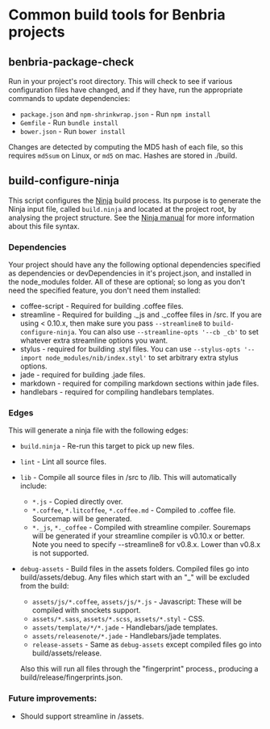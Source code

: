# Common build tools for Benbria projects

## benbria-package-check

Run in your project's root directory.  This will check to see if various configuration files have
changed, and if they have, run the appropriate commands to update dependencies:

* `package.json` and `npm-shrinkwrap.json` - Run `npm install`
* `Gemfile` - Run `bundle install`
* `bower.json` - Run `bower install`

Changes are detected by computing the MD5 hash of each file, so this requires `md5sum` on Linux,
or `md5` on mac.  Hashes are stored in ./build.

## build-configure-ninja

This script configures the [Ninja](http://martine.github.io/ninja/) build process.
Its purpose is to generate the Ninja input file, called `build.ninja` and
located at the project root, by analysing the project structure. See the
[Ninja manual](http://martine.github.io/ninja/manual.html) for more
information about this file syntax.

### Dependencies

Your project should have any the following optional dependencies specified as dependencies or
devDependencies in it's project.json, and installed in the node_modules folder.  All of these are
optional; so long as you don't need the specified feature, you don't need them installed:

* coffee-script - Required for building .coffee files.
* streamline - Required for building ._js and ._coffee files in /src.  If you are
  using < 0.10.x, then make sure you pass `--streamline8` to `build-configure-ninja`.  You can also
  use `--streamline-opts '--cb _cb'` to set whatever extra streamline options you want.
* stylus - required for building .styl files.  You can use
  `--stylus-opts '--import node_modules/nib/index.styl'` to set arbitrary extra stylus options.
* jade - required for building .jade files.
* markdown - required for compiling markdown sections within jade files.
* handlebars - required for compiling handlebars templates.

### Edges

This will generate a ninja file with the following edges:

* `build.ninja` - Re-run this target to pick up new files.
* `lint` - Lint all source files.
* `lib` - Compile all source files in /src to /lib.  This will automatically include:
  * `*.js` - Copied directly over.
  * `*.coffee`, `*.litcoffee`, `*.coffee.md` - Compiled to .coffee file.  Sourcemap will be
    generated.
  * `*._js`, `*._coffee` - Compiled with streamline compiler.  Souremaps will be generated if your
    streamline compiler is v0.10.x or better.  Note you need to specify --streamline8 for
    v0.8.x.  Lower than v0.8.x is not supported.
* `debug-assets` - Build files in the assets folders.  Compiled files go into build/assets/debug.
  Any files which start with an "_" will be excluded from the build:

  * `assets/js/*.coffee`, `assets/js/*.js` - Javascript: These will be compiled with snockets support.
  * `assets/*.sass`, `assets/*.scss`, `assets/*.styl` - CSS.
  * `assets/template/*/*.jade` - Handlebars/jade templates.
  * `assets/releasenote/*.jade` - Handlebars/jade templates.
  * `release-assets` - Same as `debug-assets` except compiled files go into build/assets/release.

  Also this will run all files through the "fingerprint" process., producing a
  build/release/fingerprints.json.

### Future improvements:

* Should support streamline in /assets.